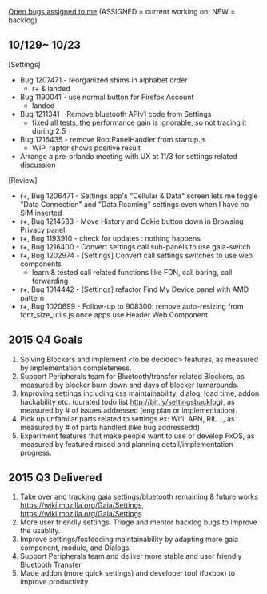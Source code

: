 [Open bugs assigned to me](https://bugzilla.mozilla.org/buglist.cgi?quicksearch=assignee%3Agasolin%40mozilla.com) (ASSIGNED = current working on; NEW = backlog)

## 10/129~ 10/23

[Settings]
  - Bug 1207471 - reorganized shims in alphabet order
    - r+ & landed
  - Bug 1190041 - use normal button for Firefox Account
    - landed
  - Bug 1211341 - Remove bluetooth APIv1 code from Settings
    - fixed all tests, the performance gain is ignorable, so not tracing it during 2.5
  - Bug 1216435 - remove RootPanelHandler from startup.js
    - WIP, raptor shows positive result
  - Arrange a pre-orlando meeting with UX at 11/3 for settings related discussion

[Review]
  - r+, Bug 1206471 - Settings app's "Cellular & Data" screen lets me toggle "Data Connection" and "Data Roaming" settings even when I have no SIM inserted
  - r+, Bug 1214533 - Move History and Cokie button down in Browsing Privacy panel
  - r+, Bug 1193910 - check for updates : nothing happens
  - r+, Bug 1216400 - Convert settings call sub-panels to use gaia-switch
  - r+, Bug 1202974 - [Settings] Convert call settings switches to use web components
    - learn & tested call related functions like FDN, call baring, call forwarding
  - r+, Bug 1014442 - [Settings] refactor Find My Device panel with AMD pattern
  - r+, Bug 1020699 - Follow-up to 908300: remove auto-resizing from font_size_utils.js once apps use Header Web Component

## 2015 Q4 Goals
1. Solving Blockers and implement &lt;to be decided&gt; features, as measured by implementation completeness.
2. Support Peripherals team for Bluetooth/transfer related Blockers, as measured by blocker burn down and days of blocker turnarounds.
3. Improving settings including css maintainability, dialog, load time, addon hackability etc. (curated todo list http://bit.ly/settingsbacklog), as measured by # of issues addressed (eng plan or implementation).
4. Pick up unfamilar parts related to settings ex: Wifi, APN, RIL..., as measured by # of parts handled (like bug addressedd)
5. Experiment features that make people want to use or develop FxOS, as measured by featured raised and planning detail/implementation progress.


## 2015 Q3 Delivered
1. Take over and tracking gaia settings/bluetooth remaining & future works https://wiki.mozilla.org/Gaia/Settings, https://wiki.mozilla.org/Gaia/Settings
2. More user friendly settings. Triage and mentor backlog bugs to improve the usablity.
3. Improve settings/foxfooding maintainability by adapting more gaia component, module, and Dialogs.
4. Support Peripherals team and deliver more stable and user friendly Bluetooth Transfer
5. Made addon (more quick settings) and developer tool (foxbox) to improve productivity
